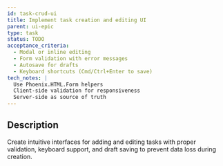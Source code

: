 ```yaml
---
id: task-crud-ui
title: Implement task creation and editing UI
parent: ui-epic
type: task
status: TODO
acceptance_criteria:
  - Modal or inline editing
  - Form validation with error messages
  - Autosave for drafts
  - Keyboard shortcuts (Cmd/Ctrl+Enter to save)
tech_notes: |
  Use Phoenix.HTML.Form helpers
  Client-side validation for responsiveness
  Server-side as source of truth
---
```


## Description

Create intuitive interfaces for adding and editing tasks with proper validation, keyboard support, and draft saving to prevent data loss during creation.